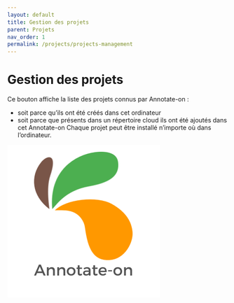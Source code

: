 ```yaml
---
layout: default
title: Gestion des projets
parent: Projets
nav_order: 1
permalink: /projects/projects-management
---
```



# Gestion des projets



 Ce bouton affiche la liste des projets connus par Annotate-on :
- soit parce qu’ils ont été créés dans cet ordinateur
- soit parce que présents dans un répertoire cloud ils ont été ajoutés dans cet Annotate-on
Chaque projet peut être installé n’importe où dans l’ordinateur.

![Image_projects](../../assets/img/Annotate_on_logo.png)